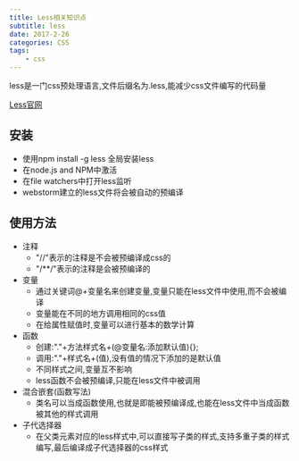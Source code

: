 ```yaml
---
title: Less相关知识点
subtitle: less
date: 2017-2-26
categories: CSS
tags:
    - css
---
```

 less是一门css预处理语言,文件后缀名为.less,能减少css文件编写的代码量

[Less官网](http://lesscss.cn/#using-less)

## 安装
+ 使用npm install -g less 全局安装less
+ 在node.js and NPM中激活
+ 在file watchers中打开less监听
+ webstorm建立的less文件将会被自动的预编译

## 使用方法
+ 注释
    + "//"表示的注释是不会被预编译成css的
    + "/**/"表示的注释是会被预编译的
+ 变量
    + 通过关键词@+变量名来创建变量,变量只能在less文件中使用,而不会被编译
    + 变量能在不同的地方调用相同的css值
    + 在给属性赋值时,变量可以进行基本的数学计算
+ 函数
    + 创建:"."+方法样式名+(@变量名:添加默认值){};
    + 调用:"."+样式名+(值),没有值的情况下添加的是默认值
    + 不同样式之间,变量互不影响
    + less函数不会被预编译,只能在less文件中被调用
+ 混合嵌套(函数写法)
    + 类名可以当成函数使用,也就是即能被预编译成,也能在less文件中当成函数被其他的样式调用
+ 子代选择器
    + 在父类元素对应的less样式中,可以直接写子类的样式,支持多重子类的样式编写,最后编译成子代选择器的css样式





